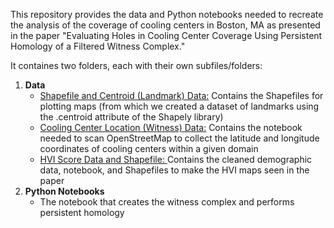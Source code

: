 This repository provides the data and Python notebooks needed to recreate the analysis of the coverage of cooling centers in Boston, MA as presented in the paper "Evaluating Holes in Cooling Center Coverage Using Persistent Homology of a Filtered Witness Complex."

It containes two folders, each with their own subfiles/folders:
  1) **Data**
      - <ins>Shapefile and Centroid (Landmark) Data:</ins> Contains the Shapefiles for plotting maps (from which we created a dataset of landmarks using the .centroid attribute of the Shapely library)
      - <ins>Cooling Center Location (Witness) Data:</ins> Contains the notebook needed to scan OpenStreetMap to collect the latitude and longitude coordinates of cooling centers within a given domain
      - <ins> HVI Score Data and Shapefile: </ins> Contains the cleaned demographic data, notebook, and Shapefiles to make the HVI maps seen in the paper
  2) **Python Notebooks**
      - The notebook that creates the witness complex and performs persistent homology

